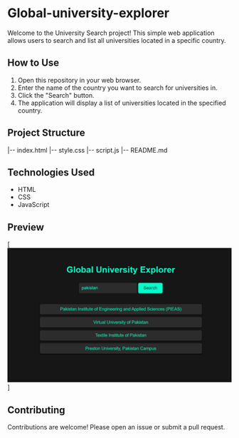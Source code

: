 # Global-university-explorer

Welcome to the University Search project! This simple web application allows users to search and list all universities located in a specific country.

## How to Use

1. Open this repository in your web browser.
2. Enter the name of the country you want to search for universities in.
3. Click the "Search" button.
4. The application will display a list of universities located in the specified country.

## Project Structure

|-- index.html
|-- style.css
|-- script.js
|-- README.md


## Technologies Used

- HTML
- CSS
- JavaScript

## Preview

[![University Search](uniExp.PNG)]


## Contributing

Contributions are welcome! Please open an issue or submit a pull request.
